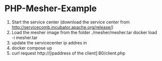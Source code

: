 # PHP-Mesher-Example
   

 1) Start the service center (download the service center from http://servicecomb.incubator.apache.org/release/)
 2) Load the mesher image from the folder	./mesher/mesher.tar
     docker load -i mesher.tar
 3) update the servicecenter ip addres in 
 4) docker compose up 
 5) curl request http://[ipaddress of the client]:80/client.php
      
